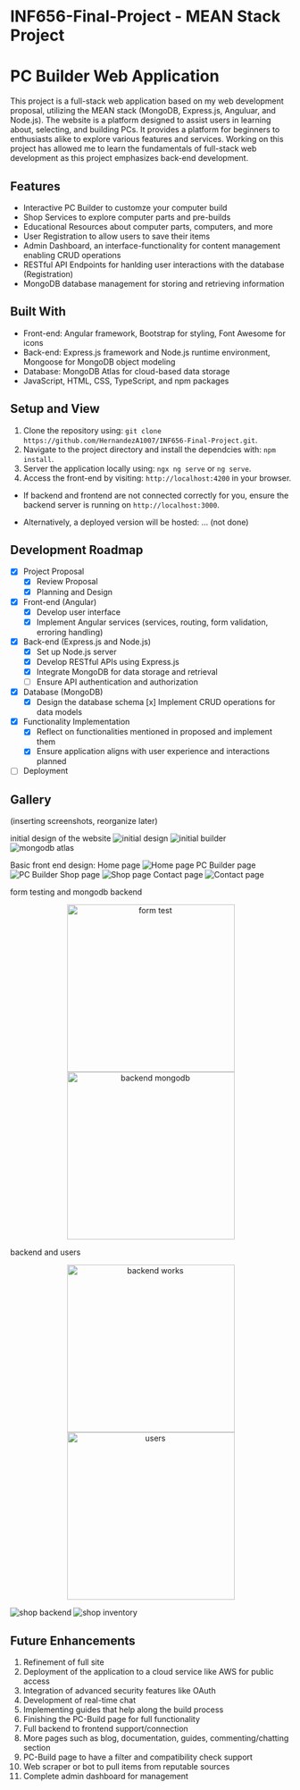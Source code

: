 # INF656-Final-Project - MEAN Stack Project

# PC Builder Web Application

This project is a full-stack web application based on my web development proposal, utilizing the MEAN stack (MongoDB, Express.js, Anguluar, and Node.js). The website is a platform designed to assist users in learning about, selecting, and building PCs. It provides a platform for beginners to enthusiasts alike to explore various features and services. Working on this project has allowed me to learn the fundamentals of full-stack web development as this project emphasizes back-end development.

## Features

- Interactive PC Builder to customze your computer build
- Shop Services to explore computer parts and pre-builds
- Educational Resources about computer parts, computers, and more
- User Registration to allow users to save their items
- Admin Dashboard, an interface-functionality for content management enabling CRUD operations
- RESTful API Endpoints for hanlding user interactions with the database (Registration)
- MongoDB database management for storing and retrieving information

## Built With

- Front-end: Angular framework, Bootstrap for styling, Font Awesome for icons
- Back-end: Express.js framework and Node.js runtime environment, Mongoose for MongoDB object modeling
- Database: MongoDB Atlas for cloud-based data storage
- JavaScript, HTML, CSS, TypeScript, and npm packages

## Setup and View

1. Clone the repository using: `git clone https://github.com/HernandezA1007/INF656-Final-Project.git`.
2. Navigate to the project directory and install the dependcies with: `npm install`.
3. Server the application locally using: `ngx ng serve` or `ng serve`.
4. Access the front-end by visiting: `http://localhost:4200` in your browser.

- If backend and frontend are not connected correctly for you, ensure the backend server is running on `http://localhost:3000`.

- Alternatively, a deployed version will be hosted: ... (not done)

## Development Roadmap

- [x] Project Proposal
    - [x] Review Proposal
    - [x] Planning and Design
- [x] Front-end (Angular)
    - [x] Develop user interface
    - [x] Implement Angular services (services, routing, form validation, erroring handling)
- [x] Back-end (Express.js and Node.js)
    - [x] Set up Node.js server
    - [x] Develop RESTful APIs using Express.js
    - [x] Integrate MongoDB for data storage and retrieval
    - [ ] Ensure API authentication and authorization
- [x] Database (MongoDB)
    - [x] Design the database schema
    [x] Implement CRUD operations for data models
- [x] Functionality Implementation
    - [x] Reflect on functionalities mentioned in proposed and implement them
    - [x] Ensure application aligns with user experience and interactions planned
- [ ] Deployment

## Gallery

(inserting screenshots, reorganize later)

initial design of the website
![initial design](./img/initial-design.png)
![initial builder](./img/initial-builder.png)
![mongodb atlas](./img/mongo-cloud.png)

Basic front end design:
Home page
![Home page](./img/home-page.png)
PC Builder page
![PC Builder](./img/pc-builderV2.png)
Shop page
![Shop page](./img/shop-page.jpeg)
Contact page
![Contact page](./img/contact-page.png)

form testing and mongodb backend
<p align="center">
    <img src="./img/form-test.png" alt="form test" width="300"/>
    <img src="./img/backend-mongodb.png" alt="backend mongodb" width="300"/>
</p>
backend and users
<p align="center">
    <img src="./img/backend-works.png" alt="backend works" width="300"/>
    <img src="./img/users.png" alt="users" width="300"/>
</p>

![shop backend](./img/shop-page-backend.png)
![shop inventory](./img/shop-page-inventory.png)

## Future Enhancements

1. Refinement of full site
2. Deployment of the application to a cloud service like AWS for public access
3. Integration of advanced security features like OAuth
4. Development of real-time chat
5. Implementing guides that help along the build process
6. Finishing the PC-Build page for full functionality
7. Full backend to frontend support/connection
8. More pages such as blog, documentation, guides, commenting/chatting section
9. PC-Build page to have a filter and compatibility check support
10. Web scraper or bot to pull items from reputable sources
11. Complete admin dashboard for management
